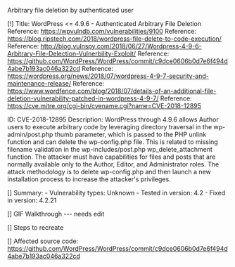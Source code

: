 Arbitrary file deletion by authenticated user

[!] Title: WordPress <= 4.9.6 - Authenticated Arbitrary File Deletion
    Reference: https://wpvulndb.com/vulnerabilities/9100
    Reference: https://blog.ripstech.com/2018/wordpress-file-delete-to-code-execution/
    Reference: http://blog.vulnspy.com/2018/06/27/Wordpress-4-9-6-Arbitrary-File-Delection-Vulnerbility-Exploit/
    Reference: https://github.com/WordPress/WordPress/commit/c9dce0606b0d7e6f494d4abe7b193ac046a322cd
    Reference: https://wordpress.org/news/2018/07/wordpress-4-9-7-security-and-maintenance-release/
    Reference: https://www.wordfence.com/blog/2018/07/details-of-an-additional-file-deletion-vulnerability-patched-in-wordpress-4-9-7/
    Reference: https://cve.mitre.org/cgi-bin/cvename.cgi?name=CVE-2018-12895



ID: CVE-2018-12895
Description:  WordPress through 4.9.6 allows Author users to execute arbitrary code by leveraging directory traversal in the wp-admin/post.php thumb parameter, which is passed to the PHP unlink function and can delete the wp-config.php file. This is related to missing filename validation in the wp-includes/post.php wp_delete_attachment function. The attacker must have capabilities for files and posts that are normally available only to the Author, Editor, and Administrator roles. The attack methodology is to delete wp-config.php and then launch a new installation process to increase the attacker's privileges. 


[] Summary:
    - Vulnerability types: Unknown
    - Tested in version: 4.2
    - Fixed in version: 4.2.21

[] GIF Walkthrough
 --- needs edit

[] Steps to recreate

[] Affected source code: https://github.com/WordPress/WordPress/commit/c9dce0606b0d7e6f494d4abe7b193ac046a322cd
